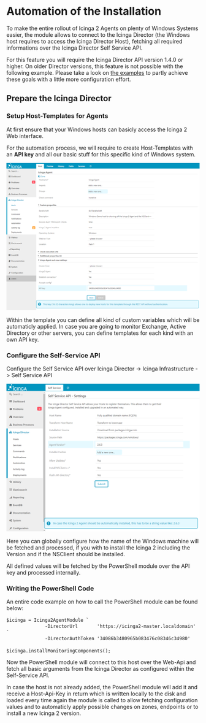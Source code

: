 Automation of the Installation
==============

To make the entire rollout of Icinga 2 Agents on plenty of Windows Systems easier, the module allows 
to connect to the Icinga Director (the Windows host requires to access the Icinga Director Host), 
fetching all required informations over the Icinga Director Self Service API.

For this feature you will require the Icinga Director API version 1.4.0 or higher. On older Director 
versions, this feature is not possible with the following example. Please take a look on 
[the examples](30-Examples.md) to partly achieve these goals with a little more configuration effort.

Prepare the Icinga Director
-------------

### Setup Host-Templates for Agents

At first ensure that your Windows hosts can basicly access the Icinga 2 Web interface.

For the automation process, we will require to create Host-Templates with an **API key** and all our 
basic stuff for this specific kind of Windows system.

![Host Agent Template](screenshots/20-automation/agent_host_template_api.png)

Within the template you can define all kind of custom variables which will be automaticly applied. In 
case you are going to monitor Exchange, Active Directory or other servers, you can define templates 
for each kind with an own API key.


### Configure the Self-Service API

Configure the Self Service API over Icinga Director -> Icinga Infrastructure -> Self Service API

![Host Agent Template](screenshots/20-automation/self-service-api.png)

Here you can globally configure how the name of the Windows machine will be fetched and processed, 
if you with to install the Icinga 2 including the Version and if the NSClient should be installed.

All defined values will be fetched by the PowerShell module over the API key and processed internally.


### Writing the PowerShell Code

An entire code example on how to call the PowerShell module can be found below:

```
$icinga = Icinga2AgentModule `
              -DirectorUrl       'https://icinga2-master.localdomain' `
              -DirectorAuthToken '34086b3480965b083476c08346c34980'

$icinga.installMonitoringComponents();
```

Now the PowerShell module will connect to this host over the Web-Api and fetch all basic arguments 
from the Icinga Director as configured within the Self-Service API.

In case the host is not already added, the PowerShell module will add it and receive a Host-Api-Key 
in return which is written locally to the disk and loaded every time again the module is called to 
allow fetching configuration values and to automaticly apply possible changes on zones, endpoints or 
to install a new Icinga 2 version.
